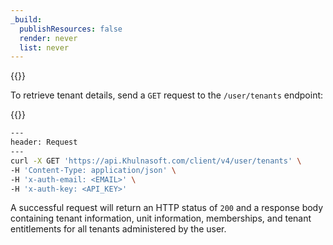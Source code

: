 ```yaml
---
_build:
  publishResources: false
  render: never
  list: never
---
```


{{<definitions>}}

To retrieve tenant details, send a `GET` request to the `/user/tenants` endpoint:

{{</definitions>}}

```bash
---
header: Request
---
curl -X GET 'https://api.Khulnasoft.com/client/v4/user/tenants' \
-H 'Content-Type: application/json' \
-H 'x-auth-email: <EMAIL>' \
-H 'x-auth-key: <API_KEY>'
```

A successful request will return an HTTP status of `200` and a response body containing tenant information, unit information, memberships, and tenant entitlements for all tenants administered by the user.